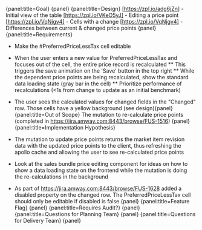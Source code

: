 {panel:title=Goal}
{panel}
{panel:title=Design}
[https://zpl.io/adg6jZn] - Initial view of the table
 [https://zpl.io/VKeO5yJ] - Editing a price point
 [https://zpl.io/VqNjgv4] - Cells with a change
 [https://zpl.io/VqNjgv4] - Differences between current & changed price points
{panel}
{panel:title=Requirements}
 * Make the #PreferredPriceLessTax cell editable
 * When the user enters a new value for PreferredPriceLessTax and focuses out of the cell, the entire price record is recalculated
 ** This triggers the save animation on the 'Save' button in the top right
 ** While the dependent price points are being recalculated, show the standard data loading state (gray bar in the cell)
 ** Prioritize performance of recalculations (<1s from change to update as an initial benchmark)

 * The user sees the calculated values for changed fields in the "Changed" row. Those cells have a yellow background (see design){panel}
{panel:title=Out of Scope}
The mutation to re-calculate price points (completed in https://jira.amway.com:8443/browse/FUS-1516)
{panel}
{panel:title=Implementation Hypothesis}
 * The mutation to update price points returns the market item revision data with the updated price points to the client, thus refreshing the apollo cache and allowing the user to see re-calculated price points
 * Look at the sales bundle price editing component for ideas on how to show a data loading state on the frontend while the mutation is doing the re-calculations in the background
 * As part of https://jira.amway.com:8443/browse/FUS-1628 added a disabled property on the changed row.  The PreferredPriceLessTax cell should only be editable if disabled is false.{panel}
{panel:title=Feature Flag}
{panel}
{panel:title=Requires Audit?}
{panel}
{panel:title=Questions for Planning Team}
{panel}
{panel:title=Questions for Delivery Team}
{panel}